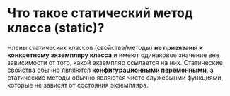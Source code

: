 Что такое статический метод класса (static)?
=====================

Члены статических классов (свойства/методы) **не привязаны к конкретному экземпляру класса** и имеют одинаковое значение вне зависимости от того, какой экземпляр ссылается на них. Статические свойства обычно являются **конфигурационными переменными**, а статические методы обычно являются чисто служебынми функциями, которые не зависят от состояния экземпляра.
